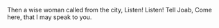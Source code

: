 Then a wise woman called from the city, Listen! Listen! Tell Joab, Come here, that I may speak to you.
